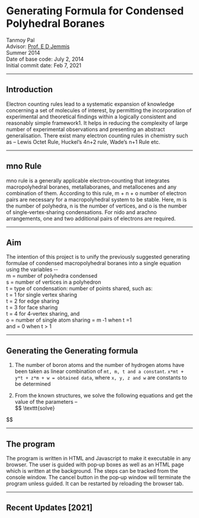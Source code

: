 # Generating Formula for Condensed Polyhedral Boranes

Tanmoy Pal  
Advisor: [Prof. E D Jemmis](http://ipc.iisc.ac.in/~edj/)  
Summer 2014  
Date of base code: July 2, 2014  
Initial commit date: Feb 7, 2021

----
## Introduction  

Electron counting rules lead to a systematic expansion of knowledge concerning a set of
molecules of interest, by permitting the incorporation of experimental and theoretical
findings within a logically consistent and reasonably simple framework1. It helps in
reducing the complexity of large number of experimental observations and presenting
an abstract generalisation. There exist many electron counting rules in chemistry such
as – Lewis Octet Rule, Huckel’s 4n+2 rule, Wade’s n+1 Rule etc.

----
## mno Rule

mno rule is a generally applicable electron‐counting that integrates macropolyhedral
boranes, metallaboranes, and metallocenes and any combination of them. According to
this rule, m + n + o number of electron pairs are necessary for a macropolyhedral system
to be stable. Here, m is the number of polyhedra, n is the number of vertices, and o is the
number of single‐vertex‐sharing condensations. For nido and arachno arrangements,
one and two additional pairs of electrons are required.

----

## Aim

The intention of this project is to unify the previously suggested generating formulae of
condensed macropolyhedral boranes into a single equation using the variables ‐-  
m = number of polyhedra condensed  
s = number of vertices in a polyhedron  
t = type of condensation: number of points shared, such as:  
t = 1 for single vertex sharing  
t = 2 for edge sharing  
t = 3 for face sharing  
t = 4 for 4‐vertex sharing, and  
o = number of single atom sharing = m ‐1 when t =1  
and = 0 when t > 1  

----

## Generating the Generating formula

1. The number of boron atoms and the number of hydrogen atoms have been taken
as linear combination of `mt, m, t and a constant`.
`x*mt + y*t + z*m + w = obtained data`, where `x, y, z and w` are constants to be determined

2. From the known structures, we solve the following equations and get the value
of the parameters –  
$$
\texttt{solve}


$$


----
## The program  

The program is written in HTML and Javascript to make it executable in any browser.
The user is guided with pop‐up boxes as well as an HTML page which is written at the
background. The steps can be tracked from the console window. The cancel button in
the pop‐up window will terminate the program unless guided. It can be restarted by
reloading the browser tab.

----
## Recent Updates \[2021\]
